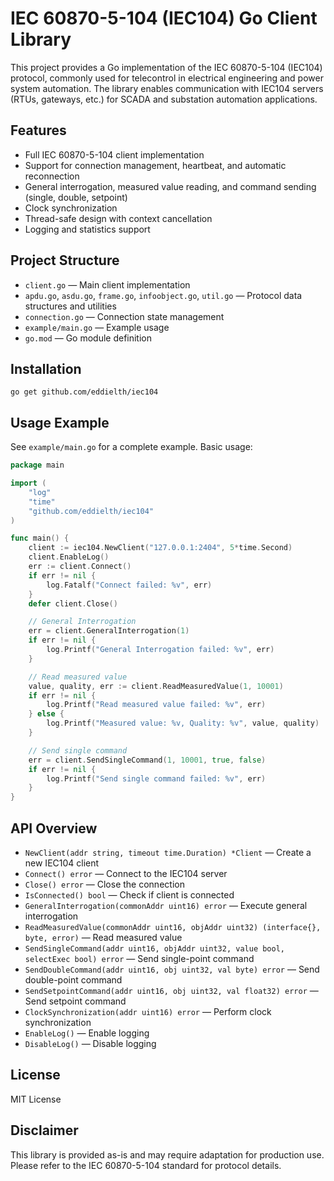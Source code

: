 # IEC 60870-5-104 (IEC104) Go Client Library

This project provides a Go implementation of the IEC 60870-5-104 (IEC104) protocol, commonly used for telecontrol in electrical engineering and power system automation. The library enables communication with IEC104 servers (RTUs, gateways, etc.) for SCADA and substation automation applications.

## Features

- Full IEC 60870-5-104 client implementation
- Support for connection management, heartbeat, and automatic reconnection
- General interrogation, measured value reading, and command sending (single, double, setpoint)
- Clock synchronization
- Thread-safe design with context cancellation
- Logging and statistics support

## Project Structure

- `client.go` — Main client implementation
- `apdu.go`, `asdu.go`, `frame.go`, `infoobject.go`, `util.go` — Protocol data structures and utilities
- `connection.go` — Connection state management
- `example/main.go` — Example usage
- `go.mod` — Go module definition

## Installation

```
go get github.com/eddielth/iec104
```

## Usage Example

See `example/main.go` for a complete example. Basic usage:

```go
package main

import (
    "log"
    "time"
    "github.com/eddielth/iec104"
)

func main() {
    client := iec104.NewClient("127.0.0.1:2404", 5*time.Second)
    client.EnableLog()
    err := client.Connect()
    if err != nil {
        log.Fatalf("Connect failed: %v", err)
    }
    defer client.Close()

    // General Interrogation
    err = client.GeneralInterrogation(1)
    if err != nil {
        log.Printf("General Interrogation failed: %v", err)
    }

    // Read measured value
    value, quality, err := client.ReadMeasuredValue(1, 10001)
    if err != nil {
        log.Printf("Read measured value failed: %v", err)
    } else {
        log.Printf("Measured value: %v, Quality: %v", value, quality)
    }

    // Send single command
    err = client.SendSingleCommand(1, 10001, true, false)
    if err != nil {
        log.Printf("Send single command failed: %v", err)
    }
}
```

## API Overview

- `NewClient(addr string, timeout time.Duration) *Client` — Create a new IEC104 client
- `Connect() error` — Connect to the IEC104 server
- `Close() error` — Close the connection
- `IsConnected() bool` — Check if client is connected
- `GeneralInterrogation(commonAddr uint16) error` — Execute general interrogation
- `ReadMeasuredValue(commonAddr uint16, objAddr uint32) (interface{}, byte, error)` — Read measured value
- `SendSingleCommand(addr uint16, objAddr uint32, value bool, selectExec bool) error` — Send single-point command
- `SendDoubleCommand(addr uint16, obj uint32, val byte) error` — Send double-point command
- `SendSetpointCommand(addr uint16, obj uint32, val float32) error` — Send setpoint command
- `ClockSynchronization(addr uint16) error` — Perform clock synchronization
- `EnableLog()` — Enable logging
- `DisableLog()` — Disable logging

## License

MIT License

## Disclaimer

This library is provided as-is and may require adaptation for production use. Please refer to the IEC 60870-5-104 standard for protocol details.

